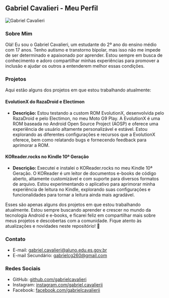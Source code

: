 ## Gabriel Cavalieri - Meu Perfil

![Gabriel Cavalieri](https://user-images.githubusercontent.com/140845825/256919802-d6483f0f-3814-42f7-b44a-c3f519537183.png)

### Sobre Mim

Olá! Eu sou o Gabriel Cavalieri, um estudante do 2º ano do ensino médio com 17 anos. Tenho autismo e transtorno bipolar, mas isso não me impede de ser determinado e apaixonado por aprender. Estou sempre em busca de conhecimento e adoro compartilhar minhas experiências para promover a inclusão e ajudar os outros a entenderem melhor essas condições.

### Projetos

Aqui estão alguns dos projetos em que estou trabalhando atualmente:

#### EvolutionX do RazaDroid e Electimon

- **Descrição:** Estou testando a custom ROM EvolutionX, desenvolvida pelo RazaDroid e pelo Electimon, no meu Moto G9 Play. A EvolutionX é uma ROM baseada no Android Open Source Project (AOSP) e oferece uma experiência de usuário altamente personalizável e estável. Estou explorando as diferentes configurações e recursos que a EvolutionX oferece, bem como relatando bugs e fornecendo feedback para aprimorar a ROM.

#### KOReader.rocks no Kindle 10ª Geração

- **Descrição:** Executei e instalei o KOReader.rocks no meu Kindle 10ª Geração. O KOReader é um leitor de documentos e-books de código aberto, altamente customizável e com suporte para diversos formatos de arquivo. Estou experimentando o aplicativo para aprimorar minha experiência de leitura no Kindle, explorando suas configurações e funcionalidades para tornar a leitura ainda mais agradável.

Esses são apenas alguns dos projetos em que estou trabalhando atualmente. Estou sempre buscando aprender e crescer no mundo da tecnologia Android e e-books, e ficarei feliz em compartilhar mais sobre meus projetos e descobertas com a comunidade. Fique atento às atualizações e novidades neste repositório! 🚀

### Contato

- E-mail: gabriel.cavalieri@aluno.edu.es.gov.br
- E-mail Secundário: gabrielcg260@gmail.com

### Redes Sociais

- GitHub: [github.com/gabrielcavalieri](https://github.com/gabrielcavalieri)
- Instagram: [instagram.com/gabriel.cavalierii](https://www.instagram.com/gabriel.cavalierii/)
- Facebook: [facebook.com/gabrielcavalierii](https://www.facebook.com/gabriel.cavalierii)
